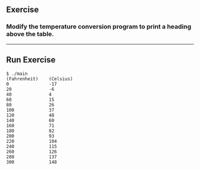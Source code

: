 ## Exercise
### Modify the temperature conversion program to print a heading above the table.

------

## Run Exercise

``` 
$ ./main
(Fahrenheit)	(Celsius)
0		        -17
20		        -6
40		        4
60		        15
80		        26
100		        37
120		        48
140		        60
160		        71
180		        82
200		        93
220		        104
240		        115
260		        126
280		        137
300		        148
```